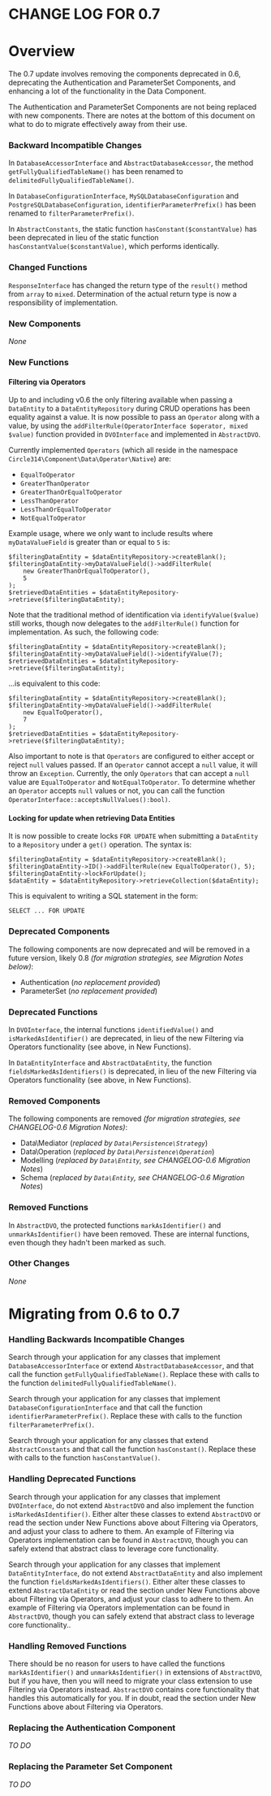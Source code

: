 CHANGE LOG FOR 0.7
===

# Overview

The 0.7 update involves removing the components deprecated in 0.6, deprecating the Authentication
and ParameterSet Components, and enhancing a lot of the functionality in the Data Component.

The Authentication and ParameterSet Components are not being replaced with new components. There are
notes at the bottom of this document on what to do to migrate effectively away from their use.

### Backward Incompatible Changes

In `DatabaseAccessorInterface` and `AbstractDatabaseAccessor`, the method `getFullyQualifiedTableName()`
has been renamed to `delimitedFullyQualifiedTableName()`.

In `DatabaseConfigurationInterface`, `MySQLDatabaseConfiguration` and `PostgreSQLDatabaseConfiguration`,
`identifierParameterPrefix()` has been renamed to `filterParameterPrefix()`.

In `AbstractConstants`, the static function `hasConstant($constantValue)` has been deprecated in lieu of
the static function `hasConstantValue($constantValue)`, which performs identically.

### Changed Functions

`ResponseInterface` has changed the return type of the `result()` method from `array` to `mixed`. Determination of the
actual return type is now a responsibility of implementation.

### New Components

*None*

### New Functions

#### Filtering via Operators

Up to and including v0.6 the only filtering available when passing a `DataEntity` to a `DataEntityRepository`
during CRUD operations has been equality against a value. It is now possible to pass an `Operator` along with a
value, by using the `addFilterRule(OperatorInterface $operator, mixed $value)` function provided in `DVOInterface`
and implemented in `AbstractDVO`.

Currently implemented `Operators` (which all reside in the namespace `Circle314\Component\Data\Operator\Native`) are:

 * `EqualToOperator`
 * `GreaterThanOperator`
 * `GreaterThanOrEqualToOperator`
 * `LessThanOperator`
 * `LessThanOrEqualToOperator`
 * `NotEqualToOperator`

Example usage, where we only want to include results where `myDataValueField` is greater than or equal to `5` is:

    $filteringDataEntity = $dataEntityRepository->createBlank();
    $filteringDataEntity->myDataValueField()->addFilterRule(
        new GreaterThanOrEqualToOperator(),
        5
    );
    $retrievedDataEntities = $dataEntityRepository->retrieve($filteringDataEntity);
    
Note that the traditional method of identification via `identifyValue($value)` still works, though now delegates
to the `addFilterRule()` function for implementation. As such, the following code:
    
    $filteringDataEntity = $dataEntityRepository->createBlank();
    $filteringDataEntity->myDataValueField()->identifyValue(7);
    $retrievedDataEntities = $dataEntityRepository->retrieve($filteringDataEntity);

...is equivalent to this code:

    $filteringDataEntity = $dataEntityRepository->createBlank();
    $filteringDataEntity->myDataValueField()->addFilterRule(
        new EqualToOperator(),
        7
    );
    $retrievedDataEntities = $dataEntityRepository->retrieve($filteringDataEntity);

Also important to note is that `Operators` are configured to either accept or reject `null` values passed. If an
`Operator` cannot accept a `null` value, it will throw an `Exception`. Currently, the only `Operators` that can accept
a `null` value are `EqualToOperator` and `NotEqualToOperator`. To determine whether an `Operator` accepts `null` values
or not, you can call the function `OperatorInterface::acceptsNullValues():bool)`.

#### Locking for update when retrieving Data Entities

It is now possible to create locks `FOR UPDATE` when submitting a `DataEntity` to a `Repository` under a `get()` operation.
The syntax is:

    $filteringDataEntity = $dataEntityRepository->createBlank();
    $filteringDataEntity->ID()->addFilterRule(new EqualToOperator(), 5);
    $filteringDataEntity->lockForUpdate();
    $dataEntity = $dataEntityRepository->retrieveCollection($dataEntity);

This is equivalent to writing a SQL statement in the form:

    SELECT ... FOR UPDATE
    
### Deprecated Components

The following components are now deprecated and will be removed in a future version, likely 0.8
_(for migration strategies, see Migration Notes below)_:

* Authentication (_no replacement provided_)
* ParameterSet (_no replacement provided_)

### Deprecated Functions

In `DVOInterface`, the internal functions `identifiedValue()` and `isMarkedAsIdentifier()` are deprecated, in lieu of
the new Filtering via Operators functionality (see above, in New Functions).

In `DataEntityInterface` and `AbstractDataEntity`, the function `fieldsMarkedAsIdentifiers()` is deprecated, in lieu of
the new Filtering via Operators functionality (see above, in New Functions).

### Removed Components

The following components are removed _(for migration strategies, see CHANGELOG-0.6 Migration Notes)_:

* Data\Mediator (_replaced by `Data\Persistence\Strategy`_)
* Data\Operation (_replaced by `Data\Persistence\Operation`_)
* Modelling (_replaced by `Data\Entity`, see CHANGELOG-0.6 Migration Notes_)
* Schema (_replaced by `Data\Entity`, see CHANGELOG-0.6 Migration Notes_)

### Removed Functions

In `AbstractDVO`, the protected functions `markAsIdentifier()` and `unmarkAsIdentifier()` have been
removed. These are internal functions, even though they hadn't been marked as such.

### Other Changes

*None*

# Migrating from 0.6 to 0.7

### Handling Backwards Incompatible Changes

Search through your application for any classes that implement `DatabaseAccessorInterface` or extend
`AbstractDatabaseAccessor`, and that call the function `getFullyQualifiedTableName()`. Replace these
with calls to the function `delimitedFullyQualifiedTableName()`.

Search through your application for any classes that implement `DatabaseConfigurationInterface` and that call
the function `identifierParameterPrefix()`. Replace these with calls to the function `filterParameterPrefix()`.

Search through your application for any classes that extend `AbstractConstants` and that call the function
`hasConstant()`. Replace these with calls to the function `hasConstantValue()`.

### Handling Deprecated Functions

Search through your application for any classes that implement `DVOInterface`, do not extend `AbstractDVO` and
also implement the function `isMarkedAsIdentifier()`. Either alter these classes to extend `AbstractDVO` or read
the section under New Functions above about Filtering via Operators, and adjust your class to adhere to them.
An example of Filtering via Operators implementation can be found in `AbstractDVO`, though you can safely extend
that abstract class to leverage core functionality.

Search through your application for any classes that implement `DataEntityInterface`, do not extend `AbstractDataEntity`
and also implement the function `fieldsMarkedAsIdentifiers()`. Either alter these classes to extend `AbstractDataEntity`
or read the section under New Functions above about Filtering via Operators, and adjust your class to adhere to them.
An example of Filtering via Operators implementation can be found in `AbstractDVO`, though you can safely extend
that abstract class to leverage core functionality..

### Handling Removed Functions

There should be no reason for users to have called the functions `markAsIdentifier()` and `unmarkAsIdentifier()`
in extensions of `AbstractDVO`, but if you have, then you will need to migrate your class extension to use Filtering
via Operators instead. `AbstractDVO` contains core functionality that handles this automatically for you. If in doubt,
read the section under New Functions above about Filtering via Operators.

### Replacing the Authentication Component

*TO DO*

### Replacing the Parameter Set Component

*TO DO*
